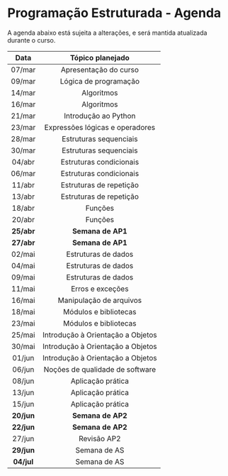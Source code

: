 # Programação Estruturada - Agenda

A agenda abaixo está sujeita a alterações, e será mantida atualizada durante o curso.

|  **Data**  |        **Tópico planejado**       |
|:----------:|:---------------------------------:|
|   07/mar   |       Apresentação do curso       |
|   09/mar   |       Lógica de programação       |
|   14/mar   |             Algoritmos            |
|   16/mar   |             Algoritmos            |
|   21/mar   |        Introdução ao Python       |
|   23/mar   |  Expressões lógicas e operadores  |
|   28/mar   |       Estruturas sequenciais      |
|   30/mar   |       Estruturas sequenciais      |
|   04/abr   |      Estruturas condicionais      |
|   06/mar   |      Estruturas condicionais      |
|   11/abr   |      Estruturas de repetição      |
|   13/abr   |      Estruturas de repetição      |
|   18/abr   |              Funções              |
|   20/abr   |              Funções              |
| **25/abr** |         **Semana de AP1**         |
| **27/abr** |         **Semana de AP1**         |
|   02/mai   |        Estruturas de dados        |
|   04/mai   |        Estruturas de dados        |
|   09/mai   |        Estruturas de dados        |
|   11/mai   |          Erros e exceções         |
|   16/mai   |      Manipulação de arquivos      |
|   18/mai   |       Módulos e bibliotecas       |
|   23/mai   |       Módulos e bibliotecas       |
|   25/mai   | Introdução à Orientação a Objetos |
|   30/mai   | Introdução à Orientação a Objetos |
|   01/jun   | Introdução à Orientação a Objetos |
|   06/jun   |  Noções de qualidade de software  |
|   08/jun   |         Aplicação prática         |
|   13/jun   |         Aplicação prática         |
|   15/jun   |         Aplicação prática         |
| **20/jun** |         **Semana de AP2**         |
| **22/jun** |         **Semana de AP2**         |
|   27/jun   |            Revisão AP2            |
| **29/jun** |            Semana de AS           |
| **04/jul** |            Semana de AS           |